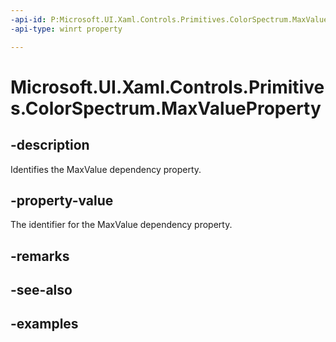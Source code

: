 ```yaml
---
-api-id: P:Microsoft.UI.Xaml.Controls.Primitives.ColorSpectrum.MaxValueProperty
-api-type: winrt property

---
```

<!-- Property syntax.
public DependencyProperty MaxValueProperty { get; }
-->

# Microsoft.UI.Xaml.Controls.Primitives.ColorSpectrum.MaxValueProperty


## -description

Identifies the MaxValue dependency property.


## -property-value

The identifier for the MaxValue dependency property.


## -remarks


## -see-also


## -examples


